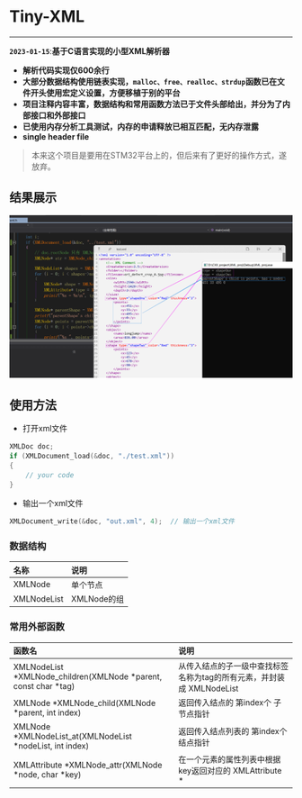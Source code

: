 # Tiny-XML
___
**`2023-01-15`**:**基于C语言实现的小型XML解析器**

- **解析代码实现仅600余行**
- **大部分数据结构使用链表实现，`malloc、free、realloc、strdup`函数已在文件开头使用宏定义设置，方便移植于别的平台**
- **项目注释内容丰富，数据结构和常用函数方法已于文件头部给出，并分为了内部接口和外部接口**
- **已使用内存分析工具测试，内存的申请释放已相互匹配，无内存泄露**
- **single header file**

>本来这个项目是要用在STM32平台上的，但后来有了更好的操作方式，遂放弃。

## 结果展示
![img.png](./img.png)

## 使用方法
- 打开xml文件
```C
XMLDoc doc;
if (XMLDocument_load(&doc, "./test.xml"))
{
    // your code
}
```

- 输出一个xml文件
```C
XMLDocument_write(&doc, "out.xml", 4);  // 输出一个xml文件
```

### 数据结构

| 名称          | 说明        |
|:------------|:----------|
| XMLNode     | 单个节点      |
| XMLNodeList | XMLNode的组 |

### 常用外部函数

|函数名|说明|
|:-----|:-----|
|XMLNodeList *XMLNode_children(XMLNode *parent, const char *tag)|从传入结点的子一级中查找标签名称为tag的所有元素，并封装成 XMLNodeList|
| XMLNode *XMLNode_child(XMLNode *parent, int index)            |返回传入结点的 第index个 子节点指针|
| XMLNode *XMLNodeList_at(XMLNodeList *nodeList, int index)     |返回传入结点列表的 第index个 结点指针|
|XMLAttribute *XMLNode_attr(XMLNode *node, char *key)|在一个元素的属性列表中根据key返回对应的 XMLAttribute *|


